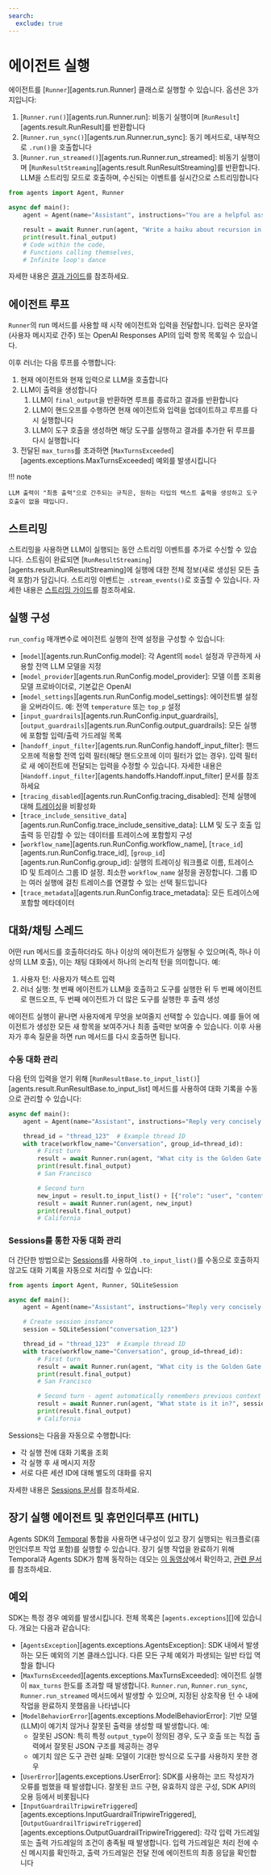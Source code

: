 ```yaml
---
search:
  exclude: true
---
```

# 에이전트 실행

에이전트를 [`Runner`][agents.run.Runner] 클래스로 실행할 수 있습니다. 옵션은 3가지입니다:

1. [`Runner.run()`][agents.run.Runner.run]: 비동기 실행이며 [`RunResult`][agents.result.RunResult]를 반환합니다
2. [`Runner.run_sync()`][agents.run.Runner.run_sync]: 동기 메서드로, 내부적으로 `.run()`을 호출합니다
3. [`Runner.run_streamed()`][agents.run.Runner.run_streamed]: 비동기 실행이며 [`RunResultStreaming`][agents.result.RunResultStreaming]를 반환합니다. LLM을 스트리밍 모드로 호출하며, 수신되는 이벤트를 실시간으로 스트리밍합니다

```python
from agents import Agent, Runner

async def main():
    agent = Agent(name="Assistant", instructions="You are a helpful assistant")

    result = await Runner.run(agent, "Write a haiku about recursion in programming.")
    print(result.final_output)
    # Code within the code,
    # Functions calling themselves,
    # Infinite loop's dance
```

자세한 내용은 [결과 가이드](results.md)를 참조하세요.

## 에이전트 루프

`Runner`의 run 메서드를 사용할 때 시작 에이전트와 입력을 전달합니다. 입력은 문자열(사용자 메시지로 간주) 또는 OpenAI Responses API의 입력 항목 목록일 수 있습니다.

이후 러너는 다음 루프를 수행합니다:

1. 현재 에이전트와 현재 입력으로 LLM을 호출합니다
2. LLM이 출력을 생성합니다
    1. LLM이 `final_output`을 반환하면 루프를 종료하고 결과를 반환합니다
    2. LLM이 핸드오프를 수행하면 현재 에이전트와 입력을 업데이트하고 루프를 다시 실행합니다
    3. LLM이 도구 호출을 생성하면 해당 도구를 실행하고 결과를 추가한 뒤 루프를 다시 실행합니다
3. 전달된 `max_turns`를 초과하면 [`MaxTurnsExceeded`][agents.exceptions.MaxTurnsExceeded] 예외를 발생시킵니다

!!! note

    LLM 출력이 "최종 출력"으로 간주되는 규칙은, 원하는 타입의 텍스트 출력을 생성하고 도구 호출이 없을 때입니다.

## 스트리밍

스트리밍을 사용하면 LLM이 실행되는 동안 스트리밍 이벤트를 추가로 수신할 수 있습니다. 스트림이 완료되면 [`RunResultStreaming`][agents.result.RunResultStreaming]에 실행에 대한 전체 정보(새로 생성된 모든 출력 포함)가 담깁니다. 스트리밍 이벤트는 `.stream_events()`로 호출할 수 있습니다. 자세한 내용은 [스트리밍 가이드](streaming.md)를 참조하세요.

## 실행 구성

`run_config` 매개변수로 에이전트 실행의 전역 설정을 구성할 수 있습니다:

-   [`model`][agents.run.RunConfig.model]: 각 Agent의 `model` 설정과 무관하게 사용할 전역 LLM 모델을 지정
-   [`model_provider`][agents.run.RunConfig.model_provider]: 모델 이름 조회용 모델 프로바이더로, 기본값은 OpenAI
-   [`model_settings`][agents.run.RunConfig.model_settings]: 에이전트별 설정을 오버라이드. 예: 전역 `temperature` 또는 `top_p` 설정
-   [`input_guardrails`][agents.run.RunConfig.input_guardrails], [`output_guardrails`][agents.run.RunConfig.output_guardrails]: 모든 실행에 포함할 입력/출력 가드레일 목록
-   [`handoff_input_filter`][agents.run.RunConfig.handoff_input_filter]: 핸드오프에 적용할 전역 입력 필터(해당 핸드오프에 이미 필터가 없는 경우). 입력 필터로 새 에이전트에 전달되는 입력을 수정할 수 있습니다. 자세한 내용은 [`Handoff.input_filter`][agents.handoffs.Handoff.input_filter] 문서를 참조하세요
-   [`tracing_disabled`][agents.run.RunConfig.tracing_disabled]: 전체 실행에 대해 [트레이싱](tracing.md)을 비활성화
-   [`trace_include_sensitive_data`][agents.run.RunConfig.trace_include_sensitive_data]: LLM 및 도구 호출 입출력 등 민감할 수 있는 데이터를 트레이스에 포함할지 구성
-   [`workflow_name`][agents.run.RunConfig.workflow_name], [`trace_id`][agents.run.RunConfig.trace_id], [`group_id`][agents.run.RunConfig.group_id]: 실행의 트레이싱 워크플로 이름, 트레이스 ID 및 트레이스 그룹 ID 설정. 최소한 `workflow_name` 설정을 권장합니다. 그룹 ID는 여러 실행에 걸친 트레이스를 연결할 수 있는 선택 필드입니다
-   [`trace_metadata`][agents.run.RunConfig.trace_metadata]: 모든 트레이스에 포함할 메타데이터

## 대화/채팅 스레드

어떤 run 메서드를 호출하더라도 하나 이상의 에이전트가 실행될 수 있으며(즉, 하나 이상의 LLM 호출), 이는 채팅 대화에서 하나의 논리적 턴을 의미합니다. 예:

1. 사용자 턴: 사용자가 텍스트 입력
2. 러너 실행: 첫 번째 에이전트가 LLM을 호출하고 도구를 실행한 뒤 두 번째 에이전트로 핸드오프, 두 번째 에이전트가 더 많은 도구를 실행한 후 출력 생성

에이전트 실행이 끝나면 사용자에게 무엇을 보여줄지 선택할 수 있습니다. 예를 들어 에이전트가 생성한 모든 새 항목을 보여주거나 최종 출력만 보여줄 수 있습니다. 이후 사용자가 후속 질문을 하면 run 메서드를 다시 호출하면 됩니다.

### 수동 대화 관리

다음 턴의 입력을 얻기 위해 [`RunResultBase.to_input_list()`][agents.result.RunResultBase.to_input_list] 메서드를 사용하여 대화 기록을 수동으로 관리할 수 있습니다:

```python
async def main():
    agent = Agent(name="Assistant", instructions="Reply very concisely.")

    thread_id = "thread_123"  # Example thread ID
    with trace(workflow_name="Conversation", group_id=thread_id):
        # First turn
        result = await Runner.run(agent, "What city is the Golden Gate Bridge in?")
        print(result.final_output)
        # San Francisco

        # Second turn
        new_input = result.to_input_list() + [{"role": "user", "content": "What state is it in?"}]
        result = await Runner.run(agent, new_input)
        print(result.final_output)
        # California
```

### Sessions를 통한 자동 대화 관리

더 간단한 방법으로는 [Sessions](sessions.md)를 사용하여 `.to_input_list()`를 수동으로 호출하지 않고도 대화 기록을 자동으로 처리할 수 있습니다:

```python
from agents import Agent, Runner, SQLiteSession

async def main():
    agent = Agent(name="Assistant", instructions="Reply very concisely.")

    # Create session instance
    session = SQLiteSession("conversation_123")

    thread_id = "thread_123"  # Example thread ID
    with trace(workflow_name="Conversation", group_id=thread_id):
        # First turn
        result = await Runner.run(agent, "What city is the Golden Gate Bridge in?", session=session)
        print(result.final_output)
        # San Francisco

        # Second turn - agent automatically remembers previous context
        result = await Runner.run(agent, "What state is it in?", session=session)
        print(result.final_output)
        # California
```

Sessions는 다음을 자동으로 수행합니다:

-   각 실행 전에 대화 기록을 조회
-   각 실행 후 새 메시지 저장
-   서로 다른 세션 ID에 대해 별도의 대화를 유지

자세한 내용은 [Sessions 문서](sessions.md)를 참조하세요.

## 장기 실행 에이전트 및 휴먼인더루프 (HITL)

Agents SDK의 [Temporal](https://temporal.io/) 통합을 사용하면 내구성이 있고 장기 실행되는 워크플로(휴먼인더루프 작업 포함)를 실행할 수 있습니다. 장기 실행 작업을 완료하기 위해 Temporal과 Agents SDK가 함께 동작하는 데모는 [이 동영상](https://www.youtube.com/watch?v=fFBZqzT4DD8)에서 확인하고, [관련 문서](https://github.com/temporalio/sdk-python/tree/main/temporalio/contrib/openai_agents)를 참조하세요.

## 예외

SDK는 특정 경우 예외를 발생시킵니다. 전체 목록은 [`agents.exceptions`][]에 있습니다. 개요는 다음과 같습니다:

-   [`AgentsException`][agents.exceptions.AgentsException]: SDK 내에서 발생하는 모든 예외의 기본 클래스입니다. 다른 모든 구체 예외가 파생되는 일반 타입 역할을 합니다
-   [`MaxTurnsExceeded`][agents.exceptions.MaxTurnsExceeded]: 에이전트 실행이 `max_turns` 한도를 초과할 때 발생합니다. `Runner.run`, `Runner.run_sync`, `Runner.run_streamed` 메서드에서 발생할 수 있으며, 지정된 상호작용 턴 수 내에 작업을 완료하지 못했음을 나타냅니다
-   [`ModelBehaviorError`][agents.exceptions.ModelBehaviorError]: 기반 모델(LLM)이 예기치 않거나 잘못된 출력을 생성할 때 발생합니다. 예:
    -   잘못된 JSON: 특히 특정 `output_type`이 정의된 경우, 도구 호출 또는 직접 출력에서 잘못된 JSON 구조를 제공하는 경우
    -   예기치 않은 도구 관련 실패: 모델이 기대한 방식으로 도구를 사용하지 못한 경우
-   [`UserError`][agents.exceptions.UserError]: SDK를 사용하는 코드 작성자가 오류를 범했을 때 발생합니다. 잘못된 코드 구현, 유효하지 않은 구성, SDK API의 오용 등에서 비롯됩니다
-   [`InputGuardrailTripwireTriggered`][agents.exceptions.InputGuardrailTripwireTriggered], [`OutputGuardrailTripwireTriggered`][agents.exceptions.OutputGuardrailTripwireTriggered]: 각각 입력 가드레일 또는 출력 가드레일의 조건이 충족될 때 발생합니다. 입력 가드레일은 처리 전에 수신 메시지를 확인하고, 출력 가드레일은 전달 전에 에이전트의 최종 응답을 확인합니다